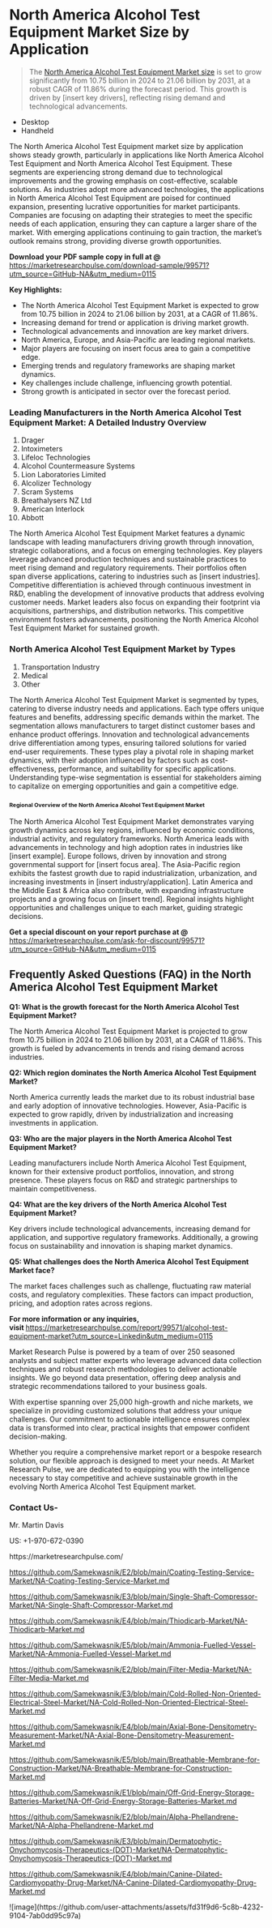 <h1>North America Alcohol Test Equipment Market&nbsp;Size by Application</h1><blockquote><p>The <a href="https://marketresearchpulse.com/download-sample/99571?utm_source=GitHub-NA&amp;utm_medium=0115">North America Alcohol Test Equipment Market size</a> is set to grow significantly from 10.75 billion in 2024 to 21.06 billion by 2031, at a robust CAGR of 11.86% during the forecast period. This growth is driven by [insert key drivers], reflecting rising demand and technological advancements.</p></blockquote><ul><li>Desktop<li> Handheld</li></ul><p>The North America Alcohol Test Equipment market size by application shows steady growth, particularly in applications like North America Alcohol Test Equipment and North America Alcohol Test Equipment. These segments are experiencing strong demand due to technological improvements and the growing emphasis on cost-effective, scalable solutions. As industries adopt more advanced technologies, the applications in North America Alcohol Test Equipment are poised for continued expansion, presenting lucrative opportunities for market participants. Companies are focusing on adapting their strategies to meet the specific needs of each application, ensuring they can capture a larger share of the market. With emerging applications continuing to gain traction, the market’s outlook remains strong, providing diverse growth opportunities.</p><p><strong>Download your PDF sample copy in full at @ </strong><a href="https://marketresearchpulse.com/download-sample/99571?utm_source=GitHub-NA&amp;utm_medium=0115">https://marketresearchpulse.com/download-sample/99571?utm_source=GitHub-NA&amp;utm_medium=0115</a></p><p><strong>Key Highlights: </strong></p><ul><li>The North America Alcohol Test Equipment Market is expected to grow from 10.75 billion in 2024 to 21.06 billion by 2031, at a CAGR of 11.86%.</li><li>Increasing demand for trend or application is driving market growth.</li><li>Technological advancements and innovation are key market drivers.</li><li>North America, Europe, and Asia-Pacific are leading regional markets.</li><li>Major players are focusing on insert focus area to gain a competitive edge.</li><li>Emerging trends and regulatory frameworks are shaping market dynamics.</li><li>Key challenges include challenge, influencing growth potential.</li><li>Strong growth is anticipated in sector over the forecast period.</li></ul><h3>Leading Manufacturers in the North America Alcohol Test Equipment Market: A Detailed Industry Overview</h3><ol><li>Drager</li><li>Intoximeters</li><li>Lifeloc Technologies</li><li>Alcohol Countermeasure Systems</li><li>Lion Laboratories Limited</li><li>Alcolizer Technology</li><li>Scram Systems</li><li>Breathalysers NZ Ltd</li><li>American Interlock</li><li>Abbott</li></ol><div class="flex max-w-full flex-col flex-grow"><div class="min-h-8 text-message flex w-full flex-col items-end gap-2 whitespace-normal break-words [.text-message+&amp;]:mt-5" dir="auto" data-message-author-role="assistant" data-message-id="fd8432e4-4910-450d-b182-61b7bfb0a01f" data-message-model-slug="gpt-4o"><div class="flex w-full flex-col gap-1 empty:hidden first:pt-[3px]"><div class="markdown prose w-full break-words dark:prose-invert light"><p>The North America Alcohol Test Equipment Market features a dynamic landscape with leading manufacturers driving growth through innovation, strategic collaborations, and a focus on emerging technologies. Key players leverage advanced production techniques and sustainable practices to meet rising demand and regulatory requirements. Their portfolios often span diverse applications, catering to industries such as [insert industries]. Competitive differentiation is achieved through continuous investment in R&amp;D, enabling the development of innovative products that address evolving customer needs. Market leaders also focus on expanding their footprint via acquisitions, partnerships, and distribution networks. This competitive environment fosters advancements, positioning the North America Alcohol Test Equipment Market for sustained growth.</p></div></div></div></div><h3>North America Alcohol Test Equipment Market by Types</h3><ol><li>Transportation Industry<li> Medical<li> Other</li></ol><div class="flex max-w-full flex-col flex-grow"><div class="min-h-8 text-message flex w-full flex-col items-end gap-2 whitespace-normal break-words [.text-message+&amp;]:mt-5" dir="auto" data-message-author-role="assistant" data-message-id="084470be-0bb7-4664-bddf-5156b4f41249" data-message-model-slug="gpt-4o-mini"><div class="flex w-full flex-col gap-1 empty:hidden first:pt-[3px]"><div class="markdown prose w-full break-words dark:prose-invert light"><p>The North America Alcohol Test Equipment Market is segmented by types, catering to diverse industry needs and applications. Each type offers unique features and benefits, addressing specific demands within the market. The segmentation allows manufacturers to target distinct customer bases and enhance product offerings. Innovation and technological advancements drive differentiation among types, ensuring tailored solutions for varied end-user requirements. These types play a pivotal role in shaping market dynamics, with their adoption influenced by factors such as cost-effectiveness, performance, and suitability for specific applications. Understanding type-wise segmentation is essential for stakeholders aiming to capitalize on emerging opportunities and gain a competitive edge.</p></div></div></div></div><h3><span style="font-size: 11px;">Regional Overview of the North America Alcohol Test Equipment Market</span></h3><div class="flex max-w-full flex-col flex-grow"><div class="min-h-8 text-message flex w-full flex-col items-end gap-2 whitespace-normal break-words [.text-message+&amp;]:mt-5" dir="auto" data-message-author-role="assistant" data-message-id="e9038762-ce64-4e30-91c9-9bd413514231" data-message-model-slug="gpt-4o-mini"><div class="flex w-full flex-col gap-1 empty:hidden first:pt-[3px]"><div class="markdown prose w-full break-words dark:prose-invert light"><p>The North America Alcohol Test Equipment Market demonstrates varying growth dynamics across key regions, influenced by economic conditions, industrial activity, and regulatory frameworks. North America leads with advancements in technology and high adoption rates in industries like [insert example]. Europe follows, driven by innovation and strong governmental support for [insert focus area]. The Asia-Pacific region exhibits the fastest growth due to rapid industrialization, urbanization, and increasing investments in [insert industry/application]. Latin America and the Middle East &amp; Africa also contribute, with expanding infrastructure projects and a growing focus on [insert trend]. Regional insights highlight opportunities and challenges unique to each market, guiding strategic decisions.</p></div></div></div></div><p><strong>Get a special discount on your report purchase at @ </strong><a href="https://marketresearchpulse.com/ask-for-discount/99571?utm_source=GitHub-NA&amp;utm_medium=0115">https://marketresearchpulse.com/ask-for-discount/99571?utm_source=GitHub-NA&amp;utm_medium=0115</a></p><h2>Frequently Asked Questions (FAQ) in the North America Alcohol Test Equipment Market</h2><p><strong>Q1: What is the growth forecast for the North America Alcohol Test Equipment Market?</strong></p><p>The North America Alcohol Test Equipment Market is projected to grow from 10.75 billion in 2024 to 21.06 billion by 2031, at a CAGR of 11.86%. This growth is fueled by advancements in trends and rising demand across industries.</p><p><strong>Q2: Which region dominates the North America Alcohol Test Equipment Market?</strong></p><p>North America currently leads the market due to its robust industrial base and early adoption of innovative technologies. However, Asia-Pacific is expected to grow rapidly, driven by industrialization and increasing investments in application.</p><p><strong>Q3: Who are the major players in the North America Alcohol Test Equipment Market?</strong></p><p>Leading manufacturers include North America Alcohol Test Equipment, known for their extensive product portfolios, innovation, and strong presence. These players focus on R&amp;D and strategic partnerships to maintain competitiveness.</p><p><strong>Q4: What are the key drivers of the North America Alcohol Test Equipment Market?</strong></p><p>Key drivers include technological advancements, increasing demand for application, and supportive regulatory frameworks. Additionally, a growing focus on sustainability and innovation is shaping market dynamics.</p><p><strong>Q5: What challenges does the North America Alcohol Test Equipment Market face?</strong></p><p>The market faces challenges such as challenge, fluctuating raw material costs, and regulatory complexities. These factors can impact production, pricing, and adoption rates across regions.</p><p><strong>For more information or any inquiries, visit&nbsp;</strong><a href="https://marketresearchpulse.com/report/99571/alcohol-test-equipment-market?utm_source=Linkedin&utm_medium=0115">https://marketresearchpulse.com/report/99571/alcohol-test-equipment-market?utm_source=Linkedin&utm_medium=0115</a></p><p>Market Research Pulse is powered by a team of over 250 seasoned analysts and subject matter experts who leverage advanced data collection techniques and robust research methodologies to deliver actionable insights. We go beyond data presentation, offering deep analysis and strategic recommendations tailored to your business goals.</p><p>With expertise spanning over 25,000 high-growth and niche markets, we specialize in providing customized solutions that address your unique challenges. Our commitment to actionable intelligence ensures complex data is transformed into clear, practical insights that empower confident decision-making.</p><p>Whether you require a comprehensive market report or a bespoke research solution, our flexible approach is designed to meet your needs. At Market Research Pulse, we are dedicated to equipping you with the intelligence necessary to stay competitive and achieve sustainable growth in the evolving North America Alcohol Test Equipment market.</p><h3><strong>Contact Us-</strong></h3><p>Mr. Martin Davis</p><p>US: +1-970-672-0390</p><p>https://marketresearchpulse.com/</p><p><a href="https://github.com/Samekwasnik/E2/blob/main/Coating-Testing-Service-Market/NA-Coating-Testing-Service-Market.md">https://github.com/Samekwasnik/E2/blob/main/Coating-Testing-Service-Market/NA-Coating-Testing-Service-Market.md</a></p><p><a href="https://github.com/Samekwasnik/E3/blob/main/Single-Shaft-Compressor-Market/NA-Single-Shaft-Compressor-Market.md">https://github.com/Samekwasnik/E3/blob/main/Single-Shaft-Compressor-Market/NA-Single-Shaft-Compressor-Market.md</a></p><p><a href="https://github.com/Samekwasnik/E4/blob/main/Thiodicarb-Market/NA-Thiodicarb-Market.md">https://github.com/Samekwasnik/E4/blob/main/Thiodicarb-Market/NA-Thiodicarb-Market.md</a></p><p><a href="https://github.com/Samekwasnik/E5/blob/main/Ammonia-Fuelled-Vessel-Market/NA-Ammonia-Fuelled-Vessel-Market.md">https://github.com/Samekwasnik/E5/blob/main/Ammonia-Fuelled-Vessel-Market/NA-Ammonia-Fuelled-Vessel-Market.md</a></p><p><a href="https://github.com/Samekwasnik/E2/blob/main/Filter-Media-Market/NA-Filter-Media-Market.md">https://github.com/Samekwasnik/E2/blob/main/Filter-Media-Market/NA-Filter-Media-Market.md</a></p><p><a href="https://github.com/Samekwasnik/E3/blob/main/Cold-Rolled-Non-Oriented-Electrical-Steel-Market/NA-Cold-Rolled-Non-Oriented-Electrical-Steel-Market.md">https://github.com/Samekwasnik/E3/blob/main/Cold-Rolled-Non-Oriented-Electrical-Steel-Market/NA-Cold-Rolled-Non-Oriented-Electrical-Steel-Market.md</a></p><p><a href="https://github.com/Samekwasnik/E4/blob/main/Axial-Bone-Densitometry-Measurement-Market/NA-Axial-Bone-Densitometry-Measurement-Market.md">https://github.com/Samekwasnik/E4/blob/main/Axial-Bone-Densitometry-Measurement-Market/NA-Axial-Bone-Densitometry-Measurement-Market.md</a></p><p><a href="https://github.com/Samekwasnik/E5/blob/main/Breathable-Membrane-for-Construction-Market/NA-Breathable-Membrane-for-Construction-Market.md">https://github.com/Samekwasnik/E5/blob/main/Breathable-Membrane-for-Construction-Market/NA-Breathable-Membrane-for-Construction-Market.md</a></p><p><a href="https://github.com/Samekwasnik/E1/blob/main/Off-Grid-Energy-Storage-Batteries-Market/NA-Off-Grid-Energy-Storage-Batteries-Market.md">https://github.com/Samekwasnik/E1/blob/main/Off-Grid-Energy-Storage-Batteries-Market/NA-Off-Grid-Energy-Storage-Batteries-Market.md</a></p><p><a href="https://github.com/Samekwasnik/E2/blob/main/Alpha-Phellandrene-Market/NA-Alpha-Phellandrene-Market.md">https://github.com/Samekwasnik/E2/blob/main/Alpha-Phellandrene-Market/NA-Alpha-Phellandrene-Market.md</a></p><p><a href="https://github.com/Samekwasnik/E3/blob/main/Dermatophytic-Onychomycosis-Therapeutics-(DOT)-Market/NA-Dermatophytic-Onychomycosis-Therapeutics-(DOT)-Market.md">https://github.com/Samekwasnik/E3/blob/main/Dermatophytic-Onychomycosis-Therapeutics-(DOT)-Market/NA-Dermatophytic-Onychomycosis-Therapeutics-(DOT)-Market.md</a></p><p><a href="https://github.com/Samekwasnik/E4/blob/main/Canine-Dilated-Cardiomyopathy-Drug-Market/NA-Canine-Dilated-Cardiomyopathy-Drug-Market.md">https://github.com/Samekwasnik/E4/blob/main/Canine-Dilated-Cardiomyopathy-Drug-Market/NA-Canine-Dilated-Cardiomyopathy-Drug-Market.md</a></p>
![image](https://github.com/user-attachments/assets/fd31f9d6-5c8b-4232-9104-7ab0dd95c97a)
